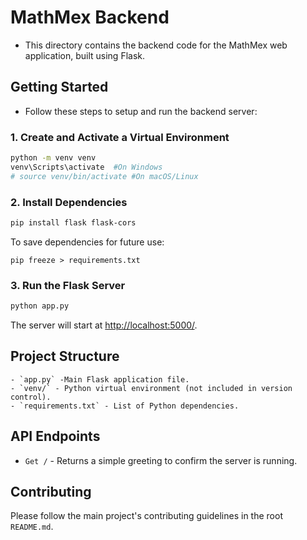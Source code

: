 # MathMex Backend

- This directory contains the backend code for the MathMex web application, built using Flask. 

## Getting Started
- Follow these steps to setup and run the backend server:

### 1. Create and Activate a Virtual Environment

```sh
python -m venv venv
venv\Scripts\activate  #On Windows
# source venv/bin/activate #On macOS/Linux
```

### 2. Install Dependencies

```sh
pip install flask flask-cors
```

To save dependencies for future use:

```
pip freeze > requirements.txt
```

### 3. Run the Flask Server

```sh
python app.py
```

The server will start at [http://localhost:5000/](http://localhost:5000/).

## Project Structure 
    - `app.py` -Main Flask application file. 
    - `venv/` - Python virtual environment (not included in version control).
    - `requirements.txt` - List of Python dependencies. 

## API Endpoints

- `Get /` - Returns a simple greeting to confirm the server is running. 

## Contributing 

Please follow the main project's contributing guidelines in the root `README.md`.